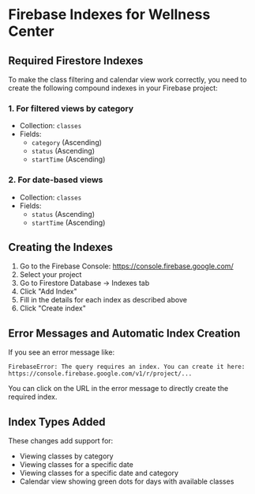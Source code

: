 # Firebase Indexes for Wellness Center

## Required Firestore Indexes

To make the class filtering and calendar view work correctly, you need to create the following compound indexes in your Firebase project:

### 1. For filtered views by category
- Collection: `classes`
- Fields:
  - `category` (Ascending)
  - `status` (Ascending)
  - `startTime` (Ascending)

### 2. For date-based views
- Collection: `classes`
- Fields:
  - `status` (Ascending)
  - `startTime` (Ascending)

## Creating the Indexes

1. Go to the Firebase Console: https://console.firebase.google.com/
2. Select your project
3. Go to Firestore Database → Indexes tab
4. Click "Add Index"
5. Fill in the details for each index as described above
6. Click "Create index"

## Error Messages and Automatic Index Creation

If you see an error message like:

```
FirebaseError: The query requires an index. You can create it here: https://console.firebase.google.com/v1/r/project/...
```

You can click on the URL in the error message to directly create the required index.

## Index Types Added

These changes add support for:
- Viewing classes by category
- Viewing classes for a specific date
- Viewing classes for a specific date and category
- Calendar view showing green dots for days with available classes